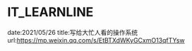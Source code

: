 # IT_LEARNLINE
date:2021/05/26
title:写给大忙人看的操作系统
url:https://mp.weixin.qq.com/s/EtBTXdWKyGCxmO13qfTYsw
